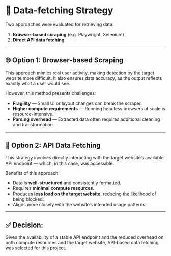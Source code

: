 # 📡 Data-fetching Strategy

Two approaches were evaluated for retrieving data:

1. **Browser-based scraping** (e.g. Playwright, Selenium)
2. **Direct API data fetching**

---

## 🌐 Option 1: Browser-based Scraping

This approach mimics real user activity, making detection by the target website more difficult. It also ensures data accuracy, as the output reflects exactly what a user would see.

However, this method presents challenges:

- **Fragility** — Small UI or layout changes can break the scraper.
- **Higher compute requirements** — Running headless browsers at scale is resource-intensive.
- **Parsing overhead** — Extracted data often requires additional cleaning and transformation.

---

## 🔗 Option 2: API Data Fetching

This strategy involves directly interacting with the target website’s available API endpoint — which, in this case, was accessible.

Benefits of this approach:

- Data is **well-structured** and consistently formatted.
- Requires **minimal compute resources**.
- Produces **less load on the target website**, reducing the likelihood of being blocked.
- Aligns more closely with the website’s intended usage patterns.

---

## ✅ Decision:

Given the availability of a stable API endpoint and the reduced overhead on both compute resources and the target website, API-based data fetching was selected for this project.
